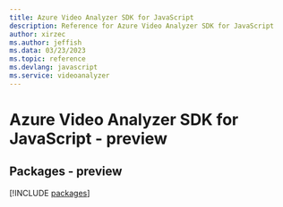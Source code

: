 ```yaml
---
title: Azure Video Analyzer SDK for JavaScript
description: Reference for Azure Video Analyzer SDK for JavaScript
author: xirzec
ms.author: jeffish
ms.data: 03/23/2023
ms.topic: reference
ms.devlang: javascript
ms.service: videoanalyzer
---
```

# Azure Video Analyzer SDK for JavaScript - preview
## Packages - preview
[!INCLUDE [packages](video-analyzer-index.md)]